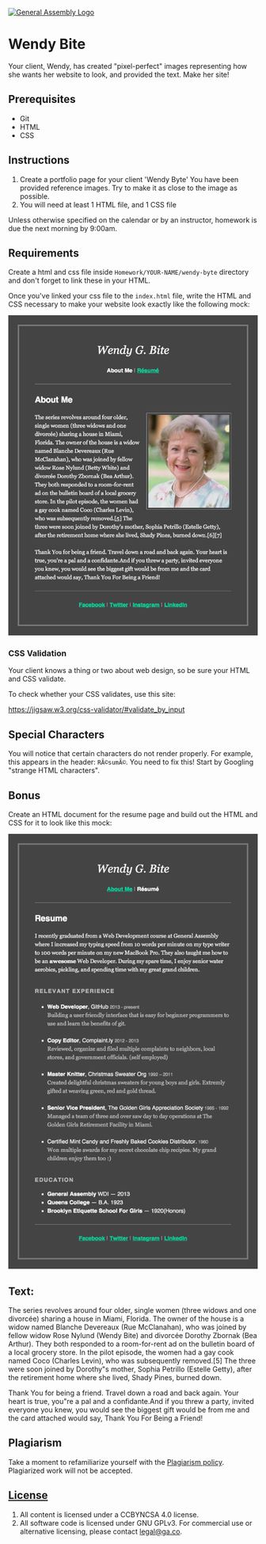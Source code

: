 [![General Assembly Logo](https://camo.githubusercontent.com/1a91b05b8f4d44b5bbfb83abac2b0996d8e26c92/687474703a2f2f692e696d6775722e636f6d2f6b6538555354712e706e67)](https://generalassemb.ly/education/web-development-immersive)

# Wendy Bite

Your client, Wendy, has created "pixel-perfect" images representing how she
wants her website to look, and provided the text. Make her site!

## Prerequisites

- Git
- HTML
- CSS

## Instructions

1. Create a portfolio page for your client 'Wendy Byte' You have been provided reference images. Try to make it as close to the image as possible.
2. You will need at least 1 HTML file, and 1 CSS file

Unless otherwise specified on the calendar or by an instructor, homework is due
the next morning by 9:00am.

## Requirements

Create a html and css file inside `Homework/YOUR-NAME/wendy-byte` directory and don't forget to link these in your HTML.

Once you've linked your css file to the `index.html` file, write the HTML and CSS
necessary to make your website look exactly like the following mock:

![Homepage Mock](./mocks/WendyBite_AboutMe.png)

### CSS Validation

Your client knows a thing or two about web design, so be sure your HTML and CSS
validate.

To check whether your CSS validates, use this site:

https://jigsaw.w3.org/css-validator/#validate_by_input

## Special Characters

You will notice that certain characters do not render properly. For example,
this appears in the header: `RÃ©sumÃ©`. You need to fix this! Start by Googling
"strange HTML characters".

## Bonus

Create an HTML document for the resume page and build out the HTML and CSS for
it to look like this mock:

![Resume Page](./mocks/WendyBite_Resume.png)

## Text:
The series revolves around four older, single women (three widows and one divorcée) sharing a house in Miami, Florida. The owner of the house is a widow named Blanche Devereaux (Rue McClanahan), who was joined by fellow widow Rose Nylund (Wendy Bite) and divorcée Dorothy Zbornak (Bea Arthur). They both responded to a room-for-rent ad on the bulletin board of a local grocery store. In the pilot episode, the women had a gay cook named Coco (Charles Levin), who was subsequently removed.[5] The three were soon joined by Dorothy"s mother, Sophia Petrillo (Estelle Getty), after the retirement home where she lived, Shady Pines, burned down.

Thank You for being a friend. Travel down a road and back again. Your heart is true, you"re a pal and a confidante.And if you threw a party, invited everyone you knew, you would see the biggest gift would be from me and the card attached would say, Thank You For Being a Friend!


## Plagiarism

Take a moment to refamiliarize yourself with the
[Plagiarism policy](https://git.generalassemb.ly/DC-WDI/Administrative/blob/master/plagiarism.md).
Plagiarized work will not be accepted.

## [License](LICENSE)

1.  All content is licensed under a CC­BY­NC­SA 4.0 license.
1.  All software code is licensed under GNU GPLv3. For commercial use or
    alternative licensing, please contact legal@ga.co.
